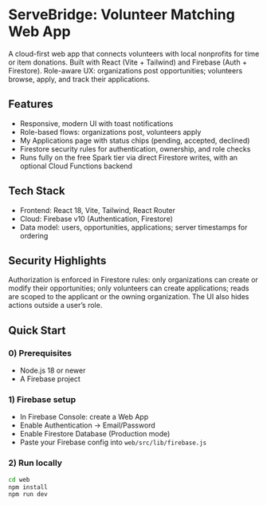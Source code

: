 # ServeBridge: Volunteer Matching Web App
A cloud-first web app that connects volunteers with local nonprofits for time or item donations. Built with React (Vite + Tailwind) and Firebase (Auth + Firestore). Role-aware UX: organizations post opportunities; volunteers browse, apply, and track their applications.

## Features
- Responsive, modern UI with toast notifications
- Role-based flows: organizations post, volunteers apply
- My Applications page with status chips (pending, accepted, declined)
- Firestore security rules for authentication, ownership, and role checks
- Runs fully on the free Spark tier via direct Firestore writes, with an optional Cloud Functions backend

## Tech Stack
- Frontend: React 18, Vite, Tailwind, React Router
- Cloud: Firebase v10 (Authentication, Firestore)
- Data model: users, opportunities, applications; server timestamps for ordering

## Security Highlights
Authorization is enforced in Firestore rules: only organizations can create or modify their opportunities; only volunteers can create applications; reads are scoped to the applicant or the owning organization. The UI also hides actions outside a user’s role.

## Quick Start

### 0) Prerequisites
- Node.js 18 or newer
- A Firebase project

### 1) Firebase setup
- In Firebase Console: create a Web App
- Enable Authentication → Email/Password
- Enable Firestore Database (Production mode)
- Paste your Firebase config into `web/src/lib/firebase.js`

### 2) Run locally
```bash
cd web
npm install
npm run dev
